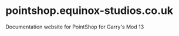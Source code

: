 pointshop.equinox-studios.co.uk
===============================

Documentation website for PointShop for Garry's Mod 13
